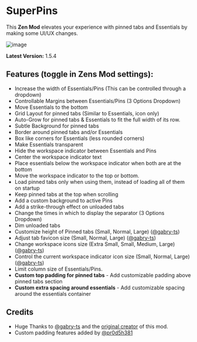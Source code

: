 # SuperPins

This **Zen Mod** elevates your experience with pinned tabs and Essentials by making some UI/UX changes.

![image](https://raw.githubusercontent.com/CosmoCreeper/Zen-Themes/refs/heads/main/SuperPins/image.png)


**Latest Version:** 1.5.4
## Features (toggle in Zens Mod settings):
  - Increase the width of Essentials/Pins (This can be controlled through a dropdown)
  - Controllable Margins between Essentials/Pins (3 Options Dropdown)
  - Move Essentials to the bottom
  - Grid Layout for pinned tabs (Similar to Essentials, icon only)
  - Auto-Grow for pinned tabs & Essentials to fit the full width of its row.
  - Subtle Background for pinned tabs
  - Border around pinned tabs and/or Essentials
  - Box like corners for Essentials (less rounded corners)
  - Make Essentials transparent
  - Hide the workspace indicator between Essentials and Pins
  - Center the workspace indicator text
  - Place essentials below the workspace indicator when both are at the bottom
  - Move the workspace indicator to the top or bottom.
  - Load pinned tabs only when using them, instead of loading all of them on startup
  - Keep pinned tabs at the top when scrolling
  - Add a custom background to active Pins
  - Add a strike-through effect on unloaded tabs
  - Change the times in which to display the separator (3 Options Dropdown)
  - Dim unloaded tabs
  - Customize height of Pinned tabs (Small, Normal, Large) ([@gabry-ts](https://github.com/gabry-ts))
  - Adjust tab favicon size (Small, Normal, Large) ([@gabry-ts](https://github.com/gabry-ts))
  - Change workspace icons size (Extra Small, Small, Medium, Large) ([@gabry-ts](https://github.com/gabry-ts))
  - Control the current workspace indicator icon size (Small, Normal, Large) ([@gabry-ts](https://github.com/gabry-ts))
  - Limit column size of Essentials/Pins.
  - **Custom top padding for pinned tabs** - Add customizable padding above pinned tabs section
  - **Custom extra spacing around essentials** - Add customizable spacing around the essentials container

## Credits
- Huge Thanks to [@gabry-ts](https://github.com/gabry-ts) and the [original creator](https://github.com/JLBlk) of this mod.
- Custom padding features added by [@pr0d5h381](https://github.com/pr0d5h381)
